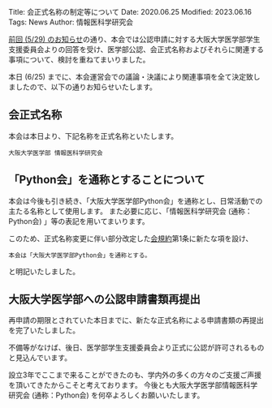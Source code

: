 Title: 会正式名称の制定等について
Date: 2020.06.25
Modified: 2023.06.16
Tags: News
Author: 情報医科学研究会

[前回 (5/29) のお知らせ]({filename}./officialize_and_officialname.md)の通り、本会では公認申請に対する大阪大学医学部学生支援委員会よりの回答を受け、医学部公認、会正式名称およびそれらに関連する事項について、検討を重ねてまいりました。

本日 (6/25) までに、本会運営会での議論・決議により関連事項を全て決定致しましたので、以下の通りお知らせいたします。

## 会正式名称
本会は本日より、下記名称を正式名称といたします。
```text
大阪大学医学部 情報医科学研究会
```

## 「Python会」を通称とすることについて
本会は今後も引き続き、「大阪大学医学部Python会」を通称とし、日常活動での主たる名称として使用します。
また必要に応じ、「情報医科学研究会 (通称：Python会) 」等の表記を用いてまいります。

このため、正式名称変更に伴い部分改定した[会規約]({filename}/pages/constitution.md)第1条に新たな項を設け、
```text
本会は「大阪大学医学部Python会」を通称とする。
```
と明記いたしました。

## 大阪大学医学部への公認申請書類再提出
再申請の期限とされていた本日までに、新たな正式名称による申請書類の再提出を完了いたしました。

不備等がなけば、後日、医学部学生支援委員会より正式に公認が許可されるものと見込んでいます。

設立3年でここまで来ることができたのも、学内外の多くの方々のご支援ご声援を頂いてきたからこそと考えております。
今後とも大阪大学医学部情報医科学研究会 (通称：Python会) を何卒よろしくお願いいたします。
